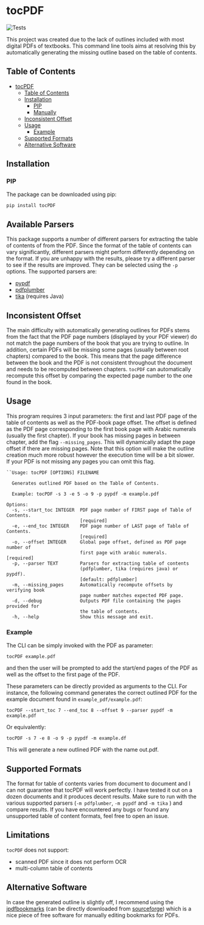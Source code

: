 # tocPDF

![Tests](https://github.com/kszenes/tocPDF/actions/workflows/python-app.yml/badge.svg)

This project was created due to the lack of outlines included with most digital PDFs of textbooks.
This command line tools aims at resolving this by automatically generating the missing outline based on the table of contents.

## Table of Contents
- [tocPDF](#tocpdf)
  - [Table of Contents](#table-of-contents)
  - [Installation](#installation)
    - [PIP](#pip)
    - [Manually](#manually)
  - [Inconsistent Offset](#inconsistent-offset)
  - [Usage](#usage)
    - [Example](#example)
  - [Supported Formats](#supported-formats)
  - [Alternative Software](#alternative-software)

## Installation

### PIP

The package can be downloaded using pip:

```shell
pip install tocPDF
```
## Available Parsers
This package supports a number of different parsers for extracting the table of contents of from the PDF. Since the format of the table of contents can vary significantly, different parsers might perform differently depending on the format. If you are unhappy with the results, please try a different parser to see if the results are improved. They can be selected using the `-p` options. The supported parsers are:
- [pypdf](https://github.com/py-pdf/pypdf)
- [pdfplumber](https://github.com/jsvine/pdfplumber)
- [tika](https://github.com/chrismattmann/tika-python) (requires Java)

## Inconsistent Offset
The main difficulty with automatically generating outlines for PDFs stems from the fact that the PDF page numbers (displayed by your PDF viewer) do not match the page numbers of the book that you are trying to outline. In addition, certain PDFs will be missing some pages (usually between root chapters) compared to the book. This means that the page difference between the book and the PDF is not consistent throughout the document and needs to be recomputed between chapters. `tocPDF` can automatically recompute this offset by comparing the expected page number to the one found in the book.


## Usage
This program requires 3 input parameters: the first and last PDF page of the table of contents as well as the PDF-book page offset. The offset is defined as the PDF page corresponding to the first book page with Arabic numerals (usually the first chapter). If your book has missing pages in between chapter, add the flag `--missing_pages`. This will dynamically adapt the page offset if there are missing pages. Note that this option will make the outline creation much more robust however the execution time will be a bit slower. If your PDF is not missing any pages you can omit this flag.

```text
``Usage: tocPDF [OPTIONS] FILENAME

  Generates outlined PDF based on the Table of Contents.

  Example: tocPDF -s 3 -e 5 -o 9 -p pypdf -m example.pdf

Options:
  -s, --start_toc INTEGER  PDF page number of FIRST page of Table of Contents.
                           [required]
  -e, --end_toc INTEGER    PDF page number of LAST page of Table of Contents.
                           [required]
  -o, --offset INTEGER     Global page offset, defined as PDF page number of
                           first page with arabic numerals.  [required]
  -p, --parser TEXT        Parsers for extracting table of contents
                           (pdfplumber, tika (requires java) or pypdf).
                           [default: pdfplumber]
  -m, --missing_pages      Automatically recompute offsets by verifying book
                           page number matches expected PDF page.
  -d, --debug              Outputs PDF file containing the pages provided for
                           the table of contents.
  -h, --help               Show this message and exit.
```


### Example
The CLI can be simply invoked with the PDF as parameter:
```shell
tocPDF example.pdf
```
and then the user will be prompted to add the start/end pages of the PDF as well as the offset to the first page of the PDF.

These parameters can be directly provided as arguments to the CLI. For instance, the following command generates the correct outlined PDF for the example document found in `example_pdf/example.pdf`:
```shell
tocPDF --start_toc 7 --end_toc 8 --offset 9 --parser pypdf -m example.pdf
```
Or equivalently:
```shell
tocPDF -s 7 -e 8 -o 9 -p pypdf -m example.df
```
This will generate a new outlined PDF with the name out.pdf.

## Supported Formats

The format for table of contents varies from document to document and I can not guarantee that tocPDF will work perfectly. I have tested it out on a dozen documents and it produces decent results. Make sure to run with the various supported parsers (`-m pdfplumber`, `-m pypdf` and `-m tika` ) and compare results. If you have encountered any bugs or found any unsupported table of content formats, feel free to open an issue.

## Limitations
`tocPDF` does not support:
- scanned PDF since it does not perform OCR
- multi-column table of contents

## Alternative Software
In case the generated outline is slightly off, I recommend using the [jpdfbookmarks](https://github.com/SemanticBeeng/jpdfbookmarks) (can be directly downloaded from [sourceforge](https://sourceforge.net/projects/jpdfbookmarks/)) which is a nice piece of free software for manually editing bookmarks for PDFs.
